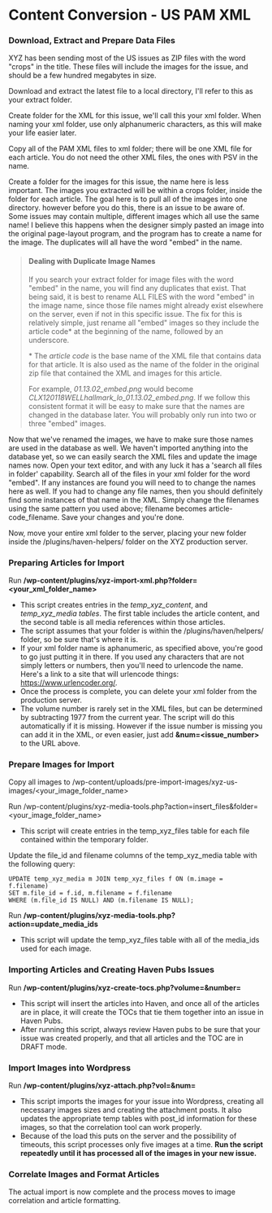 # Content Conversion - US PAM XML

### Download, Extract and Prepare Data Files

XYZ has been sending most of the US issues as ZIP files with the word "crops" in the title. These files will include the images for the issue, and should be a few hundred megabytes in size.

Download and extract the latest file to a local directory, I'll refer to this as your extract folder.

Create folder for the XML for this issue, we'll call this your xml folder. When naming your xml folder, use only alphanumeric characters, as this will make your life easier later.

Copy all of the PAM XML files to xml folder; there will be one XML file for each article. You do not need the other XML files, the ones with PSV in the name.

Create a folder for the images for this issue, the name here is less important. The images you extracted will be within a crops folder, inside the folder for each article. The goal here is to pull all of the images into one directory. however before you do this, there is an issue to be aware of. Some issues may contain multiple, different images which all use the same name! I believe this happens when the designer simply pasted an image into the original page-layout program, and the program has to create a name for the image. The duplicates will all have the word "embed" in the name.

> #### Dealing with Duplicate Image Names
>
> If you search your extract folder for image files with the word "embed" in the name, you will find any duplicates that exist. That being said, it is best to rename ALL FILES with the word "embed" in the image name, since those file names might already exist elsewhere on the server, even if not in this specific issue. The fix for this is relatively simple, just rename all "embed" images so they include the article code* at the beginning of the name, followed by an underscore.
> 
> \* The _article code_ is the base name of the XML file that contains data for that article. It is also used as the name of the folder in the original zip file that contained the XML and images for this article.
>
> For example, *01.13.02_embed.png* would become *CLX120118WELLhallmark_lo_01.13.02_embed.png*. If we follow this consistent format it will be easy to make sure that the names are changed in the database later. You will probably only run into two or three "embed" images.

Now that we've renamed the images, we have to make sure those names are used in the database as well. We haven't imported anything into the database yet, so we can easily search the XML files and update the image names now. Open your text editor, and with any luck it has a 'search all files in folder' capability. Search all of the files in your xml folder for the word "embed". If any instances are found you will need to to change the names here as well. If you had to change any file names, then you should definitely find some instances of that name in the XML. Simply change the filenames using the same pattern you used above; filename becomes article-code_filename. Save your changes and you're done.

Now, move your entire xml folder to the server, placing your new folder inside the /plugins/haven-helpers/ folder on the XYZ production server.

### Preparing Articles for Import

Run **/wp-content/plugins/xyz-import-xml.php?folder=<your_xml_folder_name>**

- This script creates entries in the _temp_xyz_content_, and _temp_xyz_media tables_. The first table includes the article content, and the second table is all media references within those articles.
- The script assumes that your folder is within the /plugins/haven/helpers/ folder, so be sure that's where it is.
- If your xml folder name is aphanumeric, as specified above, you're good to go just putting it in there. If you used any characters that are not simply letters or numbers, then you'll need to urlencode the name. Here's a link to a site that will urlencode things: https://www.urlencoder.org/.
- Once the process is complete, you can delete your xml folder from the production server.
- The volume number is rarely set in the XML files, but can be determined by subtracting 1977 from the current year. The script will do this automatically if it is missing. However if the issue number is missing you can add it in the XML, or even easier, just add **&num=<issue_number>** to the URL above.  

### Prepare Images for Import

Copy all images to /wp-content/uploads/pre-import-images/xyz-us-images/<your_image_folder_name>

Run /wp-content/plugins/xyz-media-tools.php?action=insert_files&folder=<your_image_folder_name>

- This script will create entries in the temp_xyz_files table for each file contained within the temporary folder.

Update the file_id and filename columns of the temp_xyz_media table with the following query:

```
UPDATE temp_xyz_media m JOIN temp_xyz_files f ON (m.image = f.filename)
SET m.file_id = f.id, m.filename = f.filename
WHERE (m.file_id IS NULL) AND (m.filename IS NULL);
```

Run **/wp-content/plugins/xyz-media-tools.php?action=update_media_ids**

- This script will update the temp_xyz_files table with all of the media_ids used for each image.

### Importing Articles and Creating Haven Pubs Issues

Run **/wp-content/plugins/xyz-create-tocs.php?volume=<volume>&number=<number>**

- This script will insert the articles into Haven, and once all of the articles are in place, it will create the TOCs that tie them together into an issue in Haven Pubs.
- After running this script, always review Haven pubs to be sure that your issue was created properly, and that all articles and the TOC are in DRAFT mode.

### Import Images into Wordpress

Run **/wp-content/plugins/xyz-attach.php?vol=<volume>&num=<number>**

- This script imports the images for your issue into Wordpress, creating all necessary images sizes and creating the attachment posts. It also updates the appropriate temp tables with post_id information for these images, so that the correlation tool can work properly.
- Because of the load this puts on the server and the possibility of timeouts, this script processes only five images at a time. **Run the script repeatedly until it has processed all of the images in your new issue.**

### Correlate Images and Format Articles

The actual import is now complete and the process moves to image correlation and article formatting.